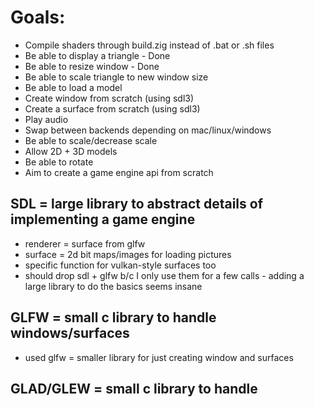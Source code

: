 # Goals:

- Compile shaders through build.zig instead of .bat or .sh files
- Be able to display a triangle - Done
- Be able to resize window - Done
- Be able to scale triangle to new window size
- Be able to load a model
- Create window from scratch (using sdl3)
- Create a surface from scratch (using sdl3)
- Play audio
- Swap between backends depending on mac/linux/windows
- Be able to scale/decrease scale
- Allow 2D + 3D models
- Be able to rotate
- Aim to create a game engine api from scratch

## SDL = large library to abstract details of implementing a game engine

- renderer = surface from glfw
- surface = 2d bit maps/images for loading pictures
- specific function for vulkan-style surfaces too
- should drop sdl + glfw b/c I only use them for a few calls - adding a large library to do the basics seems insane

## GLFW = small c library to handle windows/surfaces

- used glfw = smaller library for just creating window and surfaces

## GLAD/GLEW = small c library to handle
